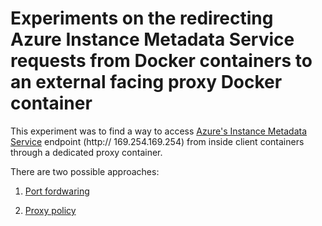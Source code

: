 # Experiments on the redirecting Azure Instance Metadata Service requests from Docker containers to an external facing proxy Docker container  

   This experiment was to find a way to access [Azure's Instance Metadata Service](https://docs.microsoft.com/en-us/azure/virtual-machines/windows/instance-metadata-service) endpoint (http:// 169.254.169.254) from inside client containers through a dedicated proxy container. 
   
   
   There are two possible approaches:
   
   1. [Port fordwaring](https://github.com/soccerGB/MSIExperiment/tree/master/PortForwardingNat) 

     
   2. [Proxy policy](https://github.com/soccerGB/MSIExperiment/tree/master/ProxyPolicyL2Bridge)
    
   

